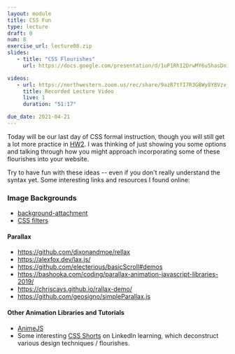 ```yaml
---
layout: module
title: CSS Fun
type: lecture
draft: 0
num: 8
exercise_url: lecture08.zip
slides:
   - title: "CSS Flourishes"
     url: https://docs.google.com/presentation/d/1uP1Rh12DrwMY6u5hasDni2m0DyNLn65tvbSw82RfG7o/edit?usp=sharing

videos: 
   - url: https://northwestern.zoom.us/rec/share/9azR7tfI7R3GBWy8Y8Vzv_rxs7ZweiQviHNbOAoqfTBh6w6mqCwl5kRO1pzZUtLP.aHBKaHCXrnoGOKyi?startTime=1619038712000
     title: Recorded Lecture Video
     live: 1
     duration: "51:17"

due_date: 2021-04-21
---
```


Today will be our last day of CSS formal instruction, though you will still get a lot more practice in [HW2](../assignments/hw02). I was thinking of just showing you some options and talking through how you might approach incorporating some of these flourishes into your website. 

Try to have fun with these ideas -- even if you don't really understand the syntax yet. Some interesting links and resources I found online:

### Image Backgrounds
* <a href="https://www.w3schools.com/cssref/pr_background-attachment.asp" target="_blank">background-attachment</a>
* <a href="https://www.w3schools.com/cssref/css3_pr_filter.asp" target="_blank">CSS filters</a>


#### Parallax
* <a href="https://github.com/dixonandmoe/rellax" target="_blank">https://github.com/dixonandmoe/rellax</a>
* <a href="https://alexfox.dev/lax.js/" target="_blank">https://alexfox.dev/lax.js/</a>
* <a href="https://github.com/electerious/basicScroll#demos" target="_blank">https://github.com/electerious/basicScroll#demos</a>
* <a href="https://bashooka.com/coding/parallax-animation-javascript" target="_blank">https://bashooka.com/coding/parallax-animation-javascript-libraries-2019/</a>
* <a href="https://chriscavs.github.io/rallax-demo/" target="_blank">https://chriscavs.github.io/rallax-demo/</a>
* <a href="https://github.com/geosigno/simpleParallax.js" target="_blank">https://github.com/geosigno/simpleParallax.js</a>

#### Other Animation Libraries and Tutorials
* <a href="https://github.com/juliangarnier/anime#getting-started" target="_blank">AnimeJS</a>
* Some interesting <a href="https://www.linkedin.com/learning/css-shorts/welcome?u=75814418" target="_blank">CSS Shorts</a> on LinkedIn learning, which deconstruct various design techniques / flourishes.